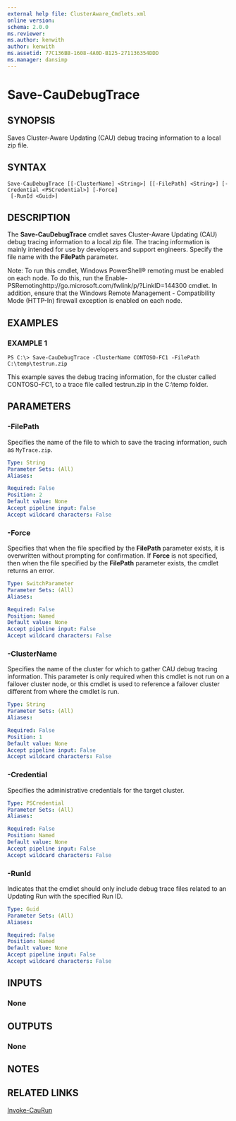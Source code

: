 ```yaml
---
external help file: ClusterAware_Cmdlets.xml
online version: 
schema: 2.0.0
ms.reviewer:
ms.author: kenwith
author: kenwith
ms.assetid: 77C136BB-1608-4A0D-B125-271136354DDD
ms.manager: dansimp
---
```


# Save-CauDebugTrace

## SYNOPSIS
Saves Cluster-Aware Updating (CAU) debug tracing information to a local zip file.

## SYNTAX

```
Save-CauDebugTrace [[-ClusterName] <String>] [[-FilePath] <String>] [-Credential <PSCredential>] [-Force]
 [-RunId <Guid>]
```

## DESCRIPTION
The **Save-CauDebugTrace** cmdlet saves Cluster-Aware Updating (CAU) debug tracing information to a local zip file.
The tracing information is mainly intended for use by developers and support engineers.
Specify the file name with the **FilePath** parameter.

Note: To run this cmdlet, Windows PowerShell® remoting must be enabled on each node.
To do this, run the Enable-PSRemotinghttp://go.microsoft.com/fwlink/p/?LinkID=144300 cmdlet.
In addition, ensure that the Windows Remote Management - Compatibility Mode (HTTP-In) firewall exception is enabled on each node.

## EXAMPLES

### EXAMPLE 1
```
PS C:\> Save-CauDebugTrace -ClusterName CONTOSO-FC1 -FilePath C:\temp\testrun.zip
```

This example saves the debug tracing information, for the cluster called CONTOSO-FC1, to a trace file called testrun.zip in the C:\temp folder.

## PARAMETERS

### -FilePath
Specifies the name of the file to which to save the tracing information, such as `MyTrace.zip`.

```yaml
Type: String
Parameter Sets: (All)
Aliases: 

Required: False
Position: 2
Default value: None
Accept pipeline input: False
Accept wildcard characters: False
```

### -Force
Specifies that when the file specified by the **FilePath** parameter exists, it is overwritten without prompting for confirmation.
If **Force** is not specified, then when the file specified by the **FilePath** parameter exists, the cmdlet returns an error.

```yaml
Type: SwitchParameter
Parameter Sets: (All)
Aliases: 

Required: False
Position: Named
Default value: None
Accept pipeline input: False
Accept wildcard characters: False
```

### -ClusterName
Specifies the name of the cluster for which to gather CAU debug tracing information.
This parameter is only required when this cmdlet is not run on a failover cluster node, or this cmdlet is used to reference a failover cluster different from where the cmdlet is run.

```yaml
Type: String
Parameter Sets: (All)
Aliases: 

Required: False
Position: 1
Default value: None
Accept pipeline input: False
Accept wildcard characters: False
```

### -Credential
Specifies the administrative credentials for the target cluster.

```yaml
Type: PSCredential
Parameter Sets: (All)
Aliases: 

Required: False
Position: Named
Default value: None
Accept pipeline input: False
Accept wildcard characters: False
```

### -RunId
Indicates that the cmdlet should only include debug trace files related to an Updating Run with the specified Run ID.

```yaml
Type: Guid
Parameter Sets: (All)
Aliases: 

Required: False
Position: Named
Default value: None
Accept pipeline input: False
Accept wildcard characters: False
```

## INPUTS

### None

## OUTPUTS

### None

## NOTES

## RELATED LINKS

[Invoke-CauRun](./Invoke-CauRun.md)

